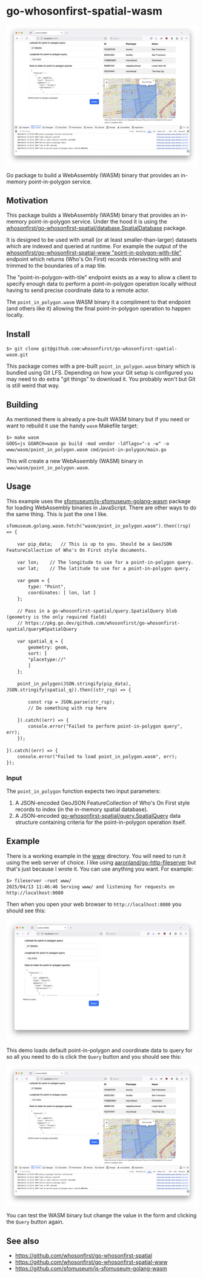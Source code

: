# go-whosonfirst-spatial-wasm

![](docs/images/go-whosonfirst-spatial-wasm.png)

Go package to build a WebAssembly (WASM) binary that provides an in-memory point-in-polygon service.

## Motivation

This package builds a WebAssembly (WASM) binary that provides an in-memory point-in-polygon service. Under the hood it is using the [whosonfirst/go-whosonfirst-spatial/database.SpatialDatabase](https://pkg.go.dev/github.com/whosonfirst/go-whosonfirst-spatial/database#RTreeSpatialDatabase) package.

It is designed to be used with small (or at least smaller-than-larger) datasets which are indexed and queried at runtime. For example the output of the [whosonfirst/go-whosonfirst-spatial-www "point-in-polygon-with-tile"](https://github.com/whosonfirst/go-whosonfirst-spatial-www/tree/main/cmd/server#point-in-polygon-with-tile) endpoint which returns (Who's On First) records intersecting with and trimmed to the boundaries of a map tile.

The "point-in-polygon-with-tile" endpoint exists as a way to allow a client to specify enough data to perform a point-in-polygon operation locally without having to send precise coordinate data to a remote actor.

The `point_in_polygon.wasm` WASM binary it a compliment to that endpoint (and others like it) allowing the final point-in-polygon operation to happen locally.

## Install

```
$> git clone git@github.com:whosonfirst/go-whosonfirst-spatial-wasm.git
```

This package comes with a pre-built `point_in_polygon.wasm` binary which is bundled using Git LFS. Depending on how your Git setup is configured you may need to do extra "git things" to download it. You probably won't but Git is still weird that way.

## Building

As mentioned there is already a pre-built WASM binary but if you need or want to rebuild it use the handy `wasm` Makefile target:

```
$> make wasm
GOOS=js GOARCH=wasm go build -mod vendor -ldflags="-s -w" -o www/wasm/point_in_polygon.wasm cmd/point-in-polygon/main.go
```

This will create a new WebAssembly (WASM) binary in `www/wasm/point_in_polygon.wasm`.

## Usage

This example uses the [sfomuseum/js-sfomuseum-golang-wasm](https://github.com/sfomuseum/js-sfomuseum-golang-wasm) package for loading WebAssembly binaries in JavaScript. There are other ways to do the same thing. This is just the one I like.

```
sfomuseum.golang.wasm.fetch("wasm/point_in_polygon.wasm").then((rsp) => {

	var pip_data;	// This is up to you. Should be a GeoJSON FeatureCollection of Who's On First style documents.

	var lon;	// The longitude to use for a point-in-polygon query.
	var lat;	// The latitude to use for a point-in-polygon query.
	
	var geom = {
	    type: "Point",
	    coordinates: [ lon, lat ]
	};

	// Pass in a go-whosonfirst-spatial/query.SpatialQuery blob (geometry is the only required field)
	// https://pkg.go.dev/github.com/whosonfirst/go-whosonfirst-spatial/query#SpatialQuery
	
	var spatial_q = {
	    geometry: geom,
	    sort: [
		"placetype://"
	    ]
	};

	point_in_polygon(JSON.stringify(pip_data), JSON.stringify(spatial_q)).then((str_rsp) => {

		const rsp = JSON.parse(str_rsp);
		// Do something with rsp here
		
	}).catch((err) => {
		console.error("Failed to perform point-in-polygon query", err);
	});
	
}).catch((err) => {
	console.error("Failed to load point_in_polygon.wasm", err);	       
});
```

### Input

The `point_in_polygon` function expects two input parameters:

1. A JSON-encoded GeoJSON FeatureCollection of Who's On First style records to index (in the in-memory spatial database).
2. A JSON-encoded [go-whosonfirst-spatial/query.SpatialQuery](https://pkg.go.dev/github.com/whosonfirst/go-whosonfirst-spatial/query#SpatialQuery) data structure containing criteria for the point-in-polygon operation itself.

## Example

There is a working example in the [www](www) directory. You will need to run it using the web server of choice. I like using [aaronland/go-http-fileserver](https://github.com/aaronland/go-http-fileserver) but that's just because I wrote it. You can use anything you want. For example:

```
$> fileserver -root www/
2025/04/13 11:46:46 Serving www/ and listening for requests on http://localhost:8080
```

Then when you open your web browser to `http://localhost:8080` you should see this:

![](docs/images/go-whosonfirst-spatial-wasm-landing.png)

This demo loads default point-in-polygon and coordinate data to query for so all you need to do is click the `Query` button and you should see this:

![](docs/images/go-whosonfirst-spatial-wasm.png)

You can test the WASM binary but change the value in the form and clicking the `Query` button again.

## See also

* https://github.com/whosonfirst/go-whosonfirst-spatial
* https://github.com/whosonfirst/go-whosonfirst-spatial-www
* https://github.com/sfomuseum/js-sfomuseum-golang-wasm